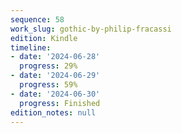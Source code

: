 ```yaml
---
sequence: 58
work_slug: gothic-by-philip-fracassi
edition: Kindle
timeline:
- date: '2024-06-28'
  progress: 29%
- date: '2024-06-29'
  progress: 59%
- date: '2024-06-30'
  progress: Finished
edition_notes: null
---
```


